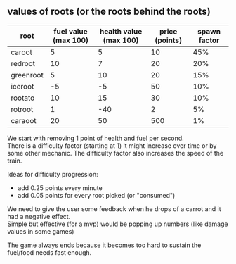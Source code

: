 ﻿## values of roots (or the roots behind the roots)

| root      | fuel value (max 100) | health value (max 100) | price (points) | spawn factor |
|-----------|----------------------|------------------------|----------------|--------------|
| caroot    | 5                    | 5                      | 10             | 45%          |
| redroot   | 10                   | 7                      | 20             | 20%          |
| greenroot | 5                    | 10                     | 20             | 15%          |
| iceroot   | -5                   | -5                     | 50             | 10%          |
| rootato   | 10                   | 15                     | 30             | 10%          |
| rotroot   | 1                    | -40                    | 2              | 5%           |
| caraoot   | 20                   | 50                     | 500            | 1%           |

We start with removing 1 point of health and fuel per second.\
There is a difficulty factor (starting at 1) it might increase over time or by some other mechanic.
The difficulty factor also increases the speed of the train.

Ideas for difficulty progression:
  * add 0.25 points every minute
  * add 0.05 points for every root picked (or "consumed")

We need to give the user some feedback when he drops of a carrot and it had a negative effect.\
Simple but effective (for a mvp) would be popping up numbers (like damage values in some games)

The game always ends because it becomes too hard to sustain the fuel/food needs fast enough.